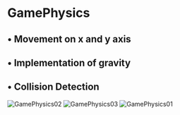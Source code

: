 # GamePhysics

## • Movement on x and y axis
## • Implementation of gravity
## • Collision Detection 

![GamePhysics02](https://user-images.githubusercontent.com/72876989/119353261-58ca1400-bcab-11eb-9db8-37c5b33fdfd9.jpg)
![GamePhysics03](https://user-images.githubusercontent.com/72876989/119353269-5bc50480-bcab-11eb-8f0b-f9fdd22e0a01.jpg)
![GamePhysics01](https://user-images.githubusercontent.com/72876989/119353274-5d8ec800-bcab-11eb-9420-83272b66b83c.jpg)




